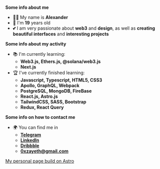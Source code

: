 
<strong>Some info about me</strong>
<p>

- 🙋‍♂️ My name is **Alexander**
- 🎂 I'm **19** years old
- 💕 I am very passionate about **web3** and **design**, as well as **creating beautiful interfaces** and **interesting projects**
  
</p>

<strong>Some info about my activity</strong>
<p>
  
- 📚 I'm currently learning:
  - **Web3.js, Ethers.js, @solana/web3.js**
  - **Next.js**
- 🏆 I've currently finished learning:
   - **Javascript, Typescript, HTML5, CSS3**
   - **Apollo, GraphQL, Webpack**
   - **PostgreSQL, MongoDB, FireBase**
   - **React.js, Astro.js**
   - **TailwindCSS, SASS, Bootstrap**
   - **Redux, React Query**
  
</p></details>

<strong>Some info on how to contact me</strong>
<p>
  
- 🌍 You can find me in
  - **[Telegram](https://t.me/zaycevv_a)**
  - **[LinkedIn](https://www.linkedin.com/in/zaycevv)**
  - **[Dribbble](https://dribbble.com/zaycevv/shots)**
  - **0xzayeth@gmail.com**
  
</p></details>

[My personal page build on Astro](https://zaycevv-personal-page.vercel.app/)
